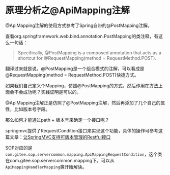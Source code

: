 # 原理分析之@ApiMapping注解

@ApiMapping注解的使用方式参考了Spring自带的@PostMapping注解。

查看org.springframework.web.bind.annotation.PostMapping的类注释，有这么一句话：


> Specifically, @PostMapping is a composed annotation that acts as a shortcut for @RequestMapping(method = RequestMethod.POST).

翻译过来就是说，@PostMapping是一个组合模式的注解，可以看成是@RequestMapping(method = RequestMethod.POST)快捷方式。

如果我们自己定义个Mapping，仿照@PostMapping的方式，然后作用在方法上面会不会成功呢？实践证明是可以的。

@ApiMapping注解正是仿照了@PostMapping注解，然后再添加了几个自己的属性，比如版本号字段。

那么如何才能通过path + 版本号来确定一个接口呢？

springmvc提供了RequestCondition接口来实现这个功能，具体的操作可参考这篇文章：[让SpringMVC支持可版本管理的Restful接口](http://www.cnblogs.com/jcli/p/springmvc_restful_version.html)

SOP对应的是`com.gitee.sop.servercommon.mapping.ApiMappingRequestCondition`，这个类在com.gitee.sop.servercommon.mapping下。可以从`ApiMappingHandlerMapping`类开始解读。

